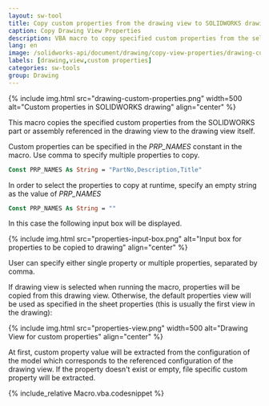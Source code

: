 ```yaml
---
layout: sw-tool
title: Copy custom properties from the drawing view to SOLIDWORKS drawing file
caption: Copy Drawing View Properties
description: VBA macro to copy specified custom properties from the selected or default drawing view into the drawing properties
lang: en
image: /solidworks-api/document/drawing/copy-view-properties/drawing-custom-properties.png
labels: [drawing,view,custom properties]
categories: sw-tools
group: Drawing
---
```

{% include img.html src="drawing-custom-properties.png" width=500 alt="Custom properties in SOLIDWORKS drawing" align="center" %}

This macro copies the specified custom properties from the SOLIDWORKS part or assembly referenced in the drawing view to the drawing view itself.

Custom properties can be specified in the *PRP_NAMES* constant in the macro. Use comma to specify multiple properties to copy.

~~~ vb
Const PRP_NAMES As String = "PartNo,Description,Title"
~~~

In order to select the properties to copy at runtime, specify an empty string as the value of *PRP_NAMES*

~~~ vb
Const PRP_NAMES As String = ""
~~~

In this case the following input box will be displayed.

{% include img.html src="properties-input-box.png" alt="Input box for properties to be copied to drawing" align="center" %}

User can specify either single property or multiple properties, separated by comma.

If drawing view is selected when running the macro, properties will be copied from this drawing view. Otherwise, the default properties view will be used as specified in the sheet properties (this is usually the first view in the drawing):

{% include img.html src="properties-view.png" width=500 alt="Drawing View for custom properties" align="center" %}

At first, custom property value will be extracted from the configuration of the model which corresponds to the referenced configuration of the drawing view. If the property doesn't exist or empty, file specific custom property will be extracted.

{% include_relative Macro.vba.codesnippet %}

